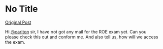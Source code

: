 # No Title

[Original Post](https://discourse.onlinedegree.iitm.ac.in/t/168449/63)

<p>Hi <a class="mention" href="/u/carlton">@carlton</a> sir, I have not got any mail for the ROE exam yet. Can you please check this out and conform me. And also tell us, how will we access the exam.</p>